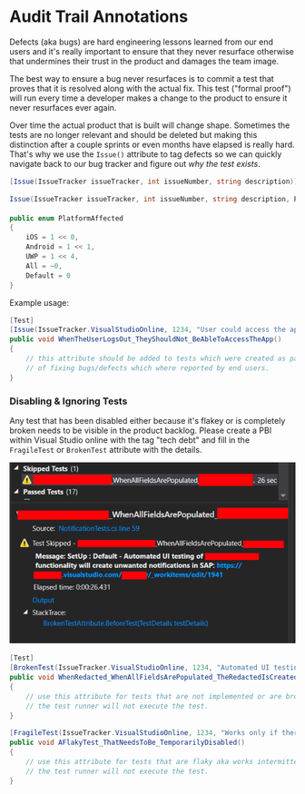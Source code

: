 # Audit Trail Annotations

Defects (aka bugs) are hard engineering lessons learned from our end users and it's really important to ensure that they never resurface otherwise that undermines their trust in the product and damages the team image.

The best way to ensure a bug never resurfaces is to commit a test that proves that it is resolved along with the actual fix. This test ("formal proof") will run every time a developer makes a change to the product to ensure it never resurfaces ever again.

Over time the actual product that is built will change shape. Sometimes the tests are no longer relevant and should be deleted but making this distinction after a couple sprints or even months have elapsed is really hard. That's why we use the `Issue()` attribute to tag defects so we can quickly navigate back to our bug tracker and figure out _why the test exists_.


```csharp
[Issue(IssueTracker issueTracker, int issueNumber, string description)]
```

```csharp
Issue(IssueTracker issueTracker, int issueNumber, string description, PlatformAffected platformsAffected)`

public enum PlatformAffected
{
    iOS = 1 << 0,
    Android = 1 << 1,
    UWP = 1 << 4,
    All = ~0,
    Default = 0
}
````

Example usage:

```csharp
[Test]
[Issue(IssueTracker.VisualStudioOnline, 1234, "User could access the app even when not authenticated", PlatformAffected.Android)]
public void WhenTheUserLogsOut_TheyShouldNot_BeAbleToAccessTheApp()
{
    // this attribute should be added to tests which were created as part
    // of fixing bugs/defects which where reported by end users.
}
```

### Disabling & Ignoring Tests

Any test that has been disabled either because it's flakey or is completely broken needs to be visible in the product backlog. Please create a PBI within Visual Studio online with the tag "tech debt" and fill in the `FragileTest` or `BrokenTest` attribute with the details.

![](https://github.com/ghuntley/xamarin-playground/blob/master/testing/audit-trail-attributes/nunit-2/screenshot.png?raw=true)


```csharp
[Test]
[BrokenTest(IssueTracker.VisualStudioOnline, 1234, "Automated UI testing of the notifications functionality will create unwanted notifications in SAP")]
public void WhenRedacted_WhenAllFieldsArePopulated_TheRedactedIsCreated()
{
    // use this attribute for tests that are not implemented or are broken.
    // the test runner will not execute the test.
}
```

```csharp
[FragileTest(IssueTracker.VisualStudioOnline, 1234, "Works only if there is internet connected")]
public void AFlakyTest_ThatNeedsToBe_TemporarilyDisabled()
{
    // use this attribute for tests that are flaky aka works intermittently.
    // the test runner will not execute the test.
}
```